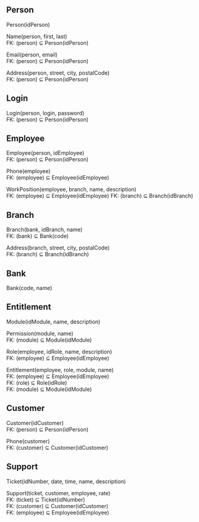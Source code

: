 ## Person

Person(idPerson)

Name(person, first, last) \
FK: (person) ⊆ Person(idPerson)

Email(person, email)\
FK: (person) ⊆ Person(idPerson)

Address(person, street, city, postalCode)\
FK: (person) ⊆ Person(idPerson)


## Login

Login(person, login, password)\
FK: (person) ⊆ Person(idPerson)


## Employee

Employee(person, idEmployee)\
FK: (person) ⊆ Person(idPerson)

Phone(employee)\
FK: (employee) ⊆ Employee(idEmployee)

WorkPosition(employee, branch, name, description)\
FK: (employee) ⊆ Employee(idEmployee)
FK: (branch) ⊆ Branch(idBranch)


## Branch

Branch(bank, idBranch, name)\
FK: (bank) ⊆ Bank(code)

Address(branch, street, city, postalCode)\
FK: (branch) ⊆ Branch(idBranch)


## Bank

Bank(code, name)


## Entitlement

Module(idModule, name, description)

Permission(module, name)\
FK: (module) ⊆ Module(idModule)

Role(employee, idRole, name, description)\
FK: (employee) ⊆ Employee(idEmployee)

Entitlement(employee, role, module, name)\
FK: (employee) ⊆ Employee(idEmployee)\
FK: (role) ⊆ Role(idRole)\
FK: (module) ⊆ Module(idModule)


## Customer

Customer(idCustomer)\
FK: (person) ⊆ Person(idPerson)

Phone(customer)\
FK: (customer) ⊆ Customer(idCustomer)


## Support

Ticket(idNumber, date, time, name, description)

Support(ticket, customer, employee, rate)\
FK: (ticket) ⊆ Ticket(idNumber)\
FK: (customer) ⊆ Customer(idCustomer)\
FK: (employee) ⊆ Employee(idEmployee)